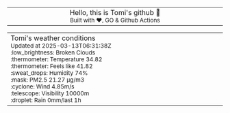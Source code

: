 
<div align="center">
<table>
<tbody>
<td align="center">
<img width="2000" height="0"><br>
Hello, this is Tomi's github 👋<br>
<sup>Built with ❤️, GO & Github Actions</sup><br>
<img width="2000" height="0">
</td>
</tbody>
</table>
</div>
<table>
<tbody>
<td align="left">
<img width="2000" height="0"><br>
Tomi's weather conditions<br>
<sup>Updated at 2025-03-13T06:31:38Z</sup><br>
<sup>:low_brightness: Broken Clouds</sup><br>
<sup>:thermometer: Temperature 34.82 </sup><br>
<sup>:thermometer: Feels like 41.82</sup><br>
<sup>:sweat_drops: Humidity 74%</sup><br>
<sup>:mask: PM2.5 21.27 μg/m3</sup><br>
<sup>:cyclone: Wind 4.85m/s </sup><br>
<sup>:telescope: Visibility 10000m </sup><br>
<sup>:droplet: Rain 0mm/last 1h </sup><br>
<img width="2000" height="0">
</td>
<td align="left">
<img width="2000" height="0"><br>
<br>
<img width="2000" height="0">
</td>
</tbody>
</table>
</div>
    